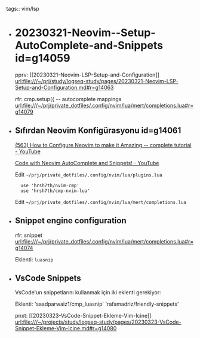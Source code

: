 tags:: vim/lsp

- # 20230321-Neovim--Setup-AutoComplete-and-Snippets id=g14059
  
  pprv: [[20230321-Neovim-LSP-Setup-and-Configuration]] <url:file:///~/prj/study/logseq-study/pages/20230321-Neovim-LSP-Setup-and-Configuration.md#r=g14063>
  
  rfr: cmp.setup({ -- autocomplete mappings <url:file:///~/prj/private_dotfiles/.config/nvim/lua/mert/completions.lua#r=g14079>
- ## Sıfırdan Neovim Konfigürasyonu id=g14061
  
  [(563) How to Configure Neovim to make it Amazing -- complete tutorial - YouTube](https://www.youtube.com/watch?v=J9yqSdvAKXY)
  
  [Code with Neovim AutoComplete and Snippets! - YouTube](https://www.youtube.com/watch?v=h4g0m0Iwmys)
  
  Edit `~/prj/private_dotfiles/.config/nvim/lua/plugins.lua`
  
  ```
  	use 'hrsh7th/nvim-cmp'
  	use 'hrsh7th/cmp-nvim-lua'
  ```
  
  Edit `~/prj/private_dotfiles/.config/nvim/lua/mert/completions.lua`
- ## Snippet engine configuration
  
  rfr: snippet <url:file:///~/prj/private_dotfiles/.config/nvim/lua/mert/completions.lua#r=g14074>
  
  Eklenti: `luasnip`
- ## VsCode Snippets
  
  VsCode'un snippetlarını kullanmak için iki eklenti gerekiyor:
  
  Eklenti: 
  'saadparwaiz1/cmp_luasnip'
  'rafamadriz/friendly-snippets'
  
  pnxt: [[20230323-VsCode-Snippet-Ekleme-Vim-Icine]] <url:file:///~/projects/study/logseq-study/pages/20230323-VsCode-Snippet-Ekleme-Vim-Icine.md#r=g14080>